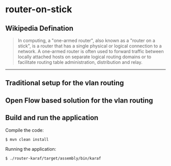 # router-on-stick

## Wikipedia Defination
> In computing, a "one-armed router", also known as a "router on a stick", is a router that has a single physical or logical connection to a network. A one-armed router is often used to forward traffic between locally attached hosts on separate logical routing domains or to facilitate routing table administration, distribution and relay.

---

## Traditional setup for the vlan routing

## Open Flow based solution for the vlan routing

## Build and run the application

Compile the code:

```shell
$ mvn clean install
```

Running the application:

```shell
$ ./router-karaf/target/assembly/bin/karaf
```
